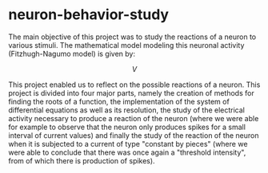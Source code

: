 # neuron-behavior-study
 
 The main objective of this project was to study the reactions of a neuron to various stimuli. The mathematical model modeling this neuronal activity (Fitzhugh-Nagumo model) is given by:
 
 $$V$$

This project enabled us to reflect on the possible reactions of a neuron. This project is divided into four major parts,  namely the creation of methods for finding the roots of a function, the implementation of the system of differential equations as well as its resolution, the study of the electrical activity necessary to produce a reaction of the neuron (where we were able for example to observe that the neuron only produces spikes for a small interval of current values) and finally the study of the reaction of the neuron when it is subjected to a current of type "constant by pieces" (where we were able to conclude that there was once again a "threshold intensity", from of which there is production of spikes).
